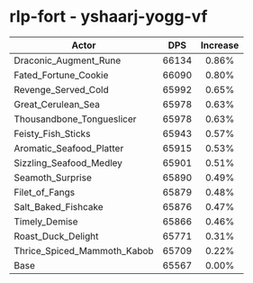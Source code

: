 # rlp-fort - yshaarj-yogg-vf
| Actor | DPS | Increase |
|---|:---:|:---:|
|Draconic_Augment_Rune|66134|0.86%|
|Fated_Fortune_Cookie|66090|0.80%|
|Revenge_Served_Cold|65992|0.65%|
|Great_Cerulean_Sea|65978|0.63%|
|Thousandbone_Tongueslicer|65978|0.63%|
|Feisty_Fish_Sticks|65943|0.57%|
|Aromatic_Seafood_Platter|65915|0.53%|
|Sizzling_Seafood_Medley|65901|0.51%|
|Seamoth_Surprise|65890|0.49%|
|Filet_of_Fangs|65879|0.48%|
|Salt_Baked_Fishcake|65876|0.47%|
|Timely_Demise|65866|0.46%|
|Roast_Duck_Delight|65771|0.31%|
|Thrice_Spiced_Mammoth_Kabob|65709|0.22%|
|Base|65567|0.00%|

